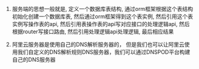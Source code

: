 1. 服务端的思想一般就是, 定义一个数据库表结构, 通过orm框架根据这个表结构初始化创建一个数据库表, 然后通过orm框架得到这个表实例, 然后引用这个表实例写操作表的api, 然后引用表操作表的api写对应接口的处理逻辑api, 然后根据router写接口路由, 然后引用处理逻辑api处理逻辑, 最后相应结果

2. 阿里云服务器是使用自己的DNS解析服务器的， 但是我们也可以让阿里云使用我们自定义的DNS解析规则DNS服务器，我们可以通过DNSPOD平台构建自己的DNS服务器